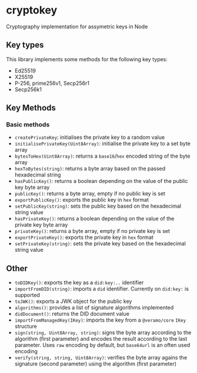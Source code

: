 # cryptokey

Cryptography implementation for assymetric keys in Node

## Key types

This library implements some methods for the following key types:

- Ed25519
- X25519
- P-256, prime256v1, Secp256r1
- Secp256k1

## Key Methods

### Basic methods

- `createPrivateKey`: initialises the private key to a random value
- `initialisePrivateKey(Uint8Array)`: initialise the private key to a set byte array
- `bytesToHex(Uint8Array)`: returns a `base16`/`hex` encoded string of the byte array
- `hexToBytes(string)`: returns a byte array based on the passed hexadecimal string
- `hasPublicKey()`: returns a boolean depending on the value of the public key byte array
- `publicKey()`: returns a byte array, empty if no public key is set
- `exportPublicKey()`: exports the public key in `hex` format
- `setPublicKey(string)`: sets the public key based on the hexadecimal string value
- `hasPrivateKey()`: returns a boolean depending on the value of the private key byte array
- `privateKey()`: returns a byte array, empty if no private key is set
- `exportPrivateKey()`: exports the private key in `hex` format
- `setPrivateKey(string)`: sets the private key based on the hexadecimal string value

## Other

- `toDIDKey()`: exports the key as a `did:key:..` identifier
- `importFromDID(string)`: imports a `did` identifier. Currently on `did:key:` is supported
- `toJWK()`: exports a JWK object for the public key
- `algorithms()`: provides a list of signature algorithms implemented
- `didDocument()`: returns the DID document value
- `importFromManagedKey(IKey)`: imports the key from a `@veramo/core` `IKey` structure
- `sign(string, Uint8Array, string)`: signs the byte array according to the algorithm (first parameter) and encodes the result according to the last parameter. Uses `raw` encoding by default, but `base64url` is an often used encoding
- `verify(string, string, Uint8Array)`: verifies the byte array agains the signature (second parameter) using the algorithm (first parameter)
